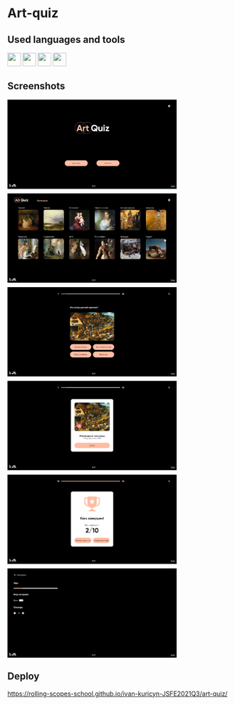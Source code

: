 # Art-quiz

## Used languages and tools

<div>
  <img src="https://cdn.jsdelivr.net/gh/devicons/devicon/icons/javascript/javascript-original.svg" width="30" height="30">
  <img src="https://cdn.jsdelivr.net/gh/devicons/devicon/icons/css3/css3-original.svg" width="30" height="30">
  <img src="https://cdn.jsdelivr.net/gh/devicons/devicon/icons/webpack/webpack-original.svg" width="30" height="30">
  <img src="https://cdn.jsdelivr.net/gh/devicons/devicon/icons/eslint/eslint-original.svg" width="30" height="30">
</div>

## Screenshots

<div style="display: flex; gap: 10px; flex-wrap: wrap;">
  <img src="screenshots/screenshot1.png" width="380" height="200">
  <img src="screenshots/screenshot2.png" width="380" height="200">
  <img src="screenshots/screenshot3.png" width="380" height="200">
  <img src="screenshots/screenshot4.png" width="380" height="200">
  <img src="screenshots/screenshot5.png" width="380" height="200">
  <img src="screenshots/screenshot6.png" width="380" height="200">
</div>

## Deploy

https://rolling-scopes-school.github.io/ivan-kuricyn-JSFE2021Q3/art-quiz/
